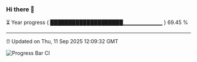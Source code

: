 ### Hi there 👋

⏳ Year progress { ████████████████████▁▁▁▁▁▁▁▁▁▁ } 69.45 %

---

⏰ Updated on Thu, 11 Sep 2025 12:09:32 GMT

![Progress Bar CI](https://github.com/liununu/liununu/workflows/Progress%20Bar%20CI/badge.svg)
